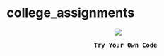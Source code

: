 # college_assignments

<p align = "center">
  <img src="https://github.com/atanu3000/college_assignments_python/blob/main/assets/image_2.png">
</p>
<p><pre align="center">
    <strong> Try Your Own Code <strong>
